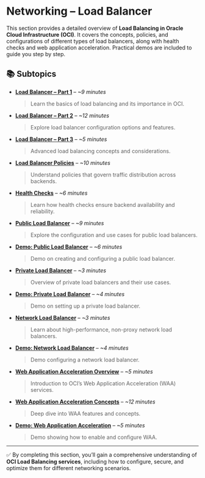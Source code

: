 # Networking – Load Balancer  

This section provides a detailed overview of **Load Balancing in Oracle Cloud Infrastructure (OCI)**. It covers the concepts, policies, and configurations of different types of load balancers, along with health checks and web application acceleration. Practical demos are included to guide you step by step.  

## 📚 Subtopics  

- [**Load Balancer – Part 1**](Load-Balancer-Part1.md) – *~9 minutes*  
  > Learn the basics of load balancing and its importance in OCI.  

- [**Load Balancer – Part 2**](Load-Balancer-Part2.md) – *~12 minutes*  
  > Explore load balancer configuration options and features.  

- [**Load Balancer – Part 3**](Load-Balancer-Part3.md) – *~5 minutes*  
  > Advanced load balancing concepts and considerations.  

- [**Load Balancer Policies**](Load-Balancer-Policies.md) – *~10 minutes*  
  > Understand policies that govern traffic distribution across backends.  

- [**Health Checks**](Healthchecks.md) – *~6 minutes*  
  > Learn how health checks ensure backend availability and reliability.  

- [**Public Load Balancer**](Public-Load-Balancer.md) – *~9 minutes*  
  > Explore the configuration and use cases for public load balancers.  

- [**Demo: Public Load Balancer**](Demo-Public-Load-Balancer.md) – *~6 minutes*  
  > Demo on creating and configuring a public load balancer.  

- [**Private Load Balancer**](Private-Load-Balancer.md) – *~3 minutes*  
  > Overview of private load balancers and their use cases.  

- [**Demo: Private Load Balancer**](Demo-Private-Load-Balancer.md) – *~4 minutes*  
  > Demo on setting up a private load balancer.  

- [**Network Load Balancer**](Network-Load-Balancer.md) – *~3 minutes*  
  > Learn about high-performance, non-proxy network load balancers.  

- [**Demo: Network Load Balancer**](Demo-Network-Load-Balancer.md) – *~4 minutes*  
  > Demo configuring a network load balancer.  

- [**Web Application Acceleration Overview**](Web-Application-Acceleration-Overview.md) – *~5 minutes*  
  > Introduction to OCI’s Web Application Acceleration (WAA) services.  

- [**Web Application Acceleration Concepts**](Web-Application-Acceleration-Concepts.md) – *~12 minutes*  
  > Deep dive into WAA features and concepts.  

- [**Demo: Web Application Acceleration**](Demo-Web-Application-Acceleration.md) – *~5 minutes*  
  > Demo showing how to enable and configure WAA.  

---

✅ By completing this section, you’ll gain a comprehensive understanding of **OCI Load Balancing services**, including how to configure, secure, and optimize them for different networking scenarios.  
